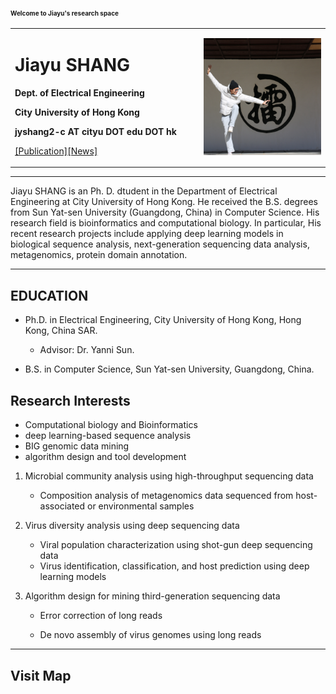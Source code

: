 ### <font size=1>Welcome to Jiayu's research space </font>
<div>
<table border="0">
  <tr>
    <td width="60%">
      <h1>Jiayu SHANG</h1>
      <p><b>Dept. of Electrical Engineering</b></p>
      <p><b>City University of Hong Kong</b></p>
      <p><b>jyshang2-c AT cityu DOT edu DOT hk</b></p>
       <p><a href="/publication.html">[Publication]</a><a href="/News1.html">[News]</a></p>
    </td>
    <td width="40%">
      <img src="imgs/jyshang.jpg" width="150%">
    </td>  
  </tr>
</table>
</div>




---

Jiayu SHANG is an Ph. D. dtudent in the Department of Electrical Engineering at City University of Hong Kong.  He received the B.S. degrees from Sun Yat-sen University (Guangdong, China) in Computer Science. His research field is bioinformatics and computational biology. In particular, His recent research projects include applying deep learning models in biological sequence analysis, next-generation sequencing data analysis, metagenomics, protein domain annotation.

---
## EDUCATION

- Ph.D. in Electrical Engineering, City University of Hong Kong, Hong Kong, China SAR.
  - Advisor: Dr. Yanni Sun.

- B.S. in Computer Science, Sun Yat-sen University, Guangdong, China.

## Research Interests

- Computational biology and Bioinformatics
- deep learning-based sequence analysis
- BIG genomic data mining
- algorithm design and tool development

1. Microbial community analysis using high-throughput sequencing data
   - Composition analysis of metagenomics data sequenced from host-associated or environmental samples

     
   
2. Virus diversity analysis using deep sequencing data

   - Viral population characterization using shot-gun deep sequencing data
   - Virus identification, classification, and host prediction using deep learning models
   
4. Algorithm design for mining third-generation sequencing data

   - Error correction of long reads

   - De novo assembly of virus genomes using long reads

---
## Visit Map

<script type='text/javascript' id='clustrmaps' src='//cdn.clustrmaps.com/map_v2.js?cl=ffffff&w=a&t=tt&d=_BQeut-tto4nVGqL5_oY8uyP1gR9036U8uYK77f-dyc&co=74b1e8&cmn=cc3a8b'></script>
